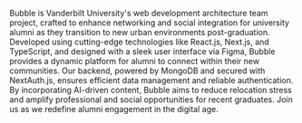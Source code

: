 Bubble is Vanderbilt University's web development architecture team project, crafted to enhance networking and social integration for university alumni as they transition to new urban environments post-graduation. Developed using cutting-edge technologies like React.js, Next.js, and TypeScript, and designed with a sleek user interface via Figma, Bubble provides a dynamic platform for alumni to connect within their new communities. Our backend, powered by MongoDB and secured with NextAuth.js, ensures efficient data management and reliable authentication. By incorporating AI-driven content, Bubble aims to reduce relocation stress and amplify professional and social opportunities for recent graduates. Join us as we redefine alumni engagement in the digital age.
